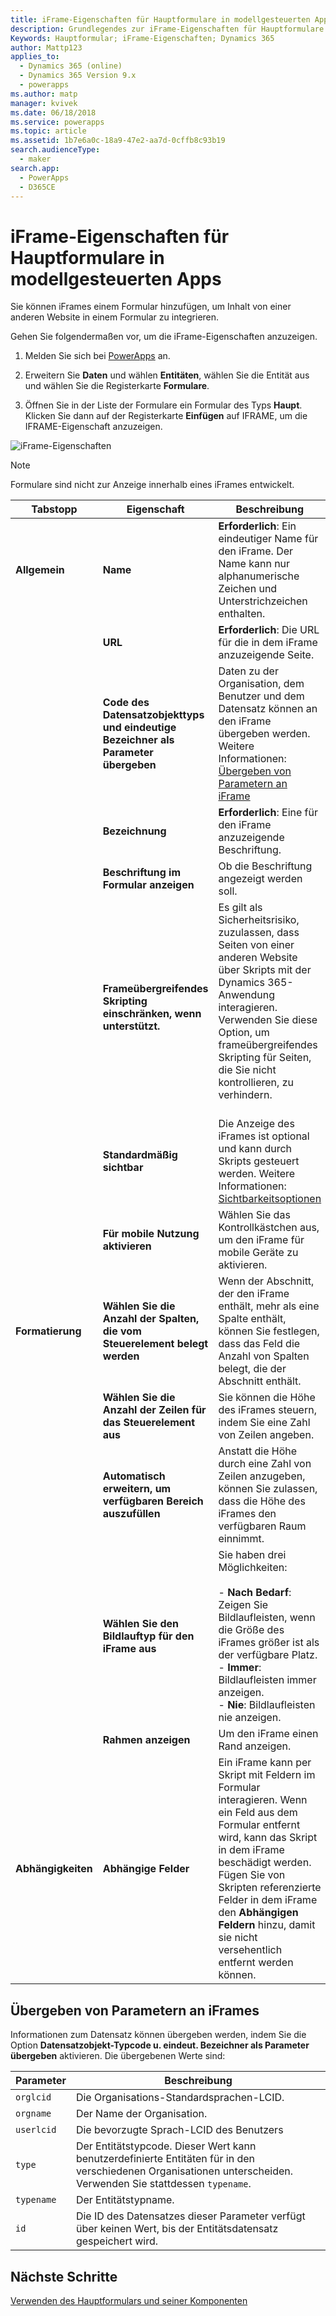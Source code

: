 ```yaml
---
title: iFrame-Eigenschaften für Hauptformulare in modellgesteuerten Apps in PowerApps | MicrosoftDocs
description: Grundlegendes zur iFrame-Eigenschaften für Hauptformulare
Keywords: Hauptformular; iFrame-Eigenschaften; Dynamics 365
author: Mattp123
applies_to:
  - Dynamics 365 (online)
  - Dynamics 365 Version 9.x
  - powerapps
ms.author: matp
manager: kvivek
ms.date: 06/18/2018
ms.service: powerapps
ms.topic: article
ms.assetid: 1b7e6a0c-18a9-47e2-aa7d-0cffb8c93b19
search.audienceType:
  - maker
search.app:
  - PowerApps
  - D365CE
---
```

# <a name="iframe-properties-for-model-driven-app-main-forms"></a>iFrame-Eigenschaften für Hauptformulare in modellgesteuerten Apps

Sie können iFrames einem Formular hinzufügen, um Inhalt von einer anderen Website in einem Formular zu integrieren. 

Gehen Sie folgendermaßen vor, um die iFrame-Eigenschaften anzuzeigen.

1.  Melden Sie sich bei [PowerApps](https://web.powerapps.com/?utm_source=padocs&utm_medium=linkinadoc&utm_campaign=referralsfromdoc) an.

2.  Erweitern Sie **Daten** und wählen **Entitäten**, wählen Sie die Entität aus und wählen Sie die Registerkarte **Formulare**. 

3. Öffnen Sie in der Liste der Formulare ein Formular des Typs **Haupt**. Klicken Sie dann auf der Registerkarte **Einfügen** auf IFRAME, um die IFRAME-Eigenschaft anzuzeigen.

![iFrame-Eigenschaften](media/iframe-properties.png)


> [!NOTE]
> Formulare sind nicht zur Anzeige innerhalb eines iFrames entwickelt.  
  
|Tabstopp|Eigenschaft|Beschreibung|  
|---------|--------------|-----------------|  
|**Allgemein**|**Name**|**Erforderlich**: Ein eindeutiger Name für den iFrame. Der Name kann nur alphanumerische Zeichen und Unterstrichzeichen enthalten.|  
||**URL**|**Erforderlich**: Die URL für die in dem iFrame anzuzeigende Seite.|  
||**Code des Datensatzobjekttyps und eindeutige Bezeichner als Parameter übergeben**|Daten zu der Organisation, dem Benutzer und dem Datensatz können an den iFrame übergeben werden. Weitere Informationen: [Übergeben von Parametern an iFrame](iframe-properties-legacy.md#BKMK_PassParametersToIFRAMEs)|  
||**Bezeichnung**|**Erforderlich**: Eine für den iFrame anzuzeigende Beschriftung.|  
||**Beschriftung im Formular anzeigen**|Ob die Beschriftung angezeigt werden soll.|  
||**Frameübergreifendes Skripting einschränken, wenn unterstützt.**|Es gilt als Sicherheitsrisiko, zuzulassen, dass Seiten von einer anderen Website über Skripts mit der Dynamics 365-Anwendung interagieren. Verwenden Sie diese Option, um frameübergreifendes Skripting für Seiten, die Sie nicht kontrollieren, zu verhindern.<br /><br />|  
||**Standardmäßig sichtbar**|Die Anzeige des iFrames ist optional und kann durch Skripts gesteuert werden. Weitere Informationen: [Sichtbarkeitsoptionen](visibility-options-legacy.md)|
||**Für mobile Nutzung aktivieren**|Wählen Sie das Kontrollkästchen aus, um den iFrame für mobile Geräte zu aktivieren.|  
|**Formatierung**|**Wählen Sie die Anzahl der Spalten, die vom Steuerelement belegt werden**|Wenn der Abschnitt, der den iFrame enthält, mehr als eine Spalte enthält, können Sie festlegen, dass das Feld die Anzahl von Spalten belegt, die der Abschnitt enthält.|  
||**Wählen Sie die Anzahl der Zeilen für das Steuerelement aus**|Sie können die Höhe des iFrames steuern, indem Sie eine Zahl von Zeilen angeben.|  
||**Automatisch erweitern, um verfügbaren Bereich auszufüllen**|Anstatt die Höhe durch eine Zahl von Zeilen anzugeben, können Sie zulassen, dass die Höhe des iFrames den verfügbaren Raum einnimmt.|  
||**Wählen Sie den Bildlauftyp für den iFrame aus**|Sie haben drei Möglichkeiten:<br /><br /> - **Nach Bedarf**: Zeigen Sie Bildlaufleisten, wenn die Größe des iFrames größer ist als der verfügbare Platz.<br />- **Immer**: Bildlaufleisten immer anzeigen.<br />- **Nie**: Bildlaufleisten nie anzeigen.|  
||**Rahmen anzeigen**|Um den iFrame einen Rand anzeigen.|  
|**Abhängigkeiten**|**Abhängige Felder**|Ein iFrame kann per Skript mit Feldern im Formular interagieren. Wenn ein Feld aus dem Formular entfernt wird, kann das Skript in dem iFrame beschädigt werden. Fügen Sie von Skripten referenzierte Felder in dem iFrame den **Abhängigen Feldern** hinzu, damit sie nicht versehentlich entfernt werden können.|  
  
## <a name="pass-parameters-to-iframes"></a>Übergeben von Parametern an iFrames  
 Informationen zum Datensatz können übergeben werden, indem Sie die Option **Datensatzobjekt-Typcode u. eindeut. Bezeichner als Parameter übergeben** aktivieren. Die übergebenen Werte sind:  
  
|Parameter|Beschreibung|  
|---------------|-----------------|  
|`orglcid`|Die Organisations-Standardsprachen-LCID.|  
|`orgname`|Der Name der Organisation.|  
|`userlcid`|Die bevorzugte Sprach-LCID des Benutzers|  
|`type`|Der Entitätstypcode. Dieser Wert kann benutzerdefinierte Entitäten für in den verschiedenen Organisationen unterscheiden. Verwenden Sie stattdessen `typename`.|  
|`typename`|Der Entitätstypname.|  
|`id`|Die ID des Datensatzes dieser Parameter verfügt über keinen Wert, bis der Entitätsdatensatz gespeichert wird.|  

## <a name="next-steps"></a>Nächste Schritte

[Verwenden des Hauptformulars und seiner Komponenten](use-main-form-and-components.md)
